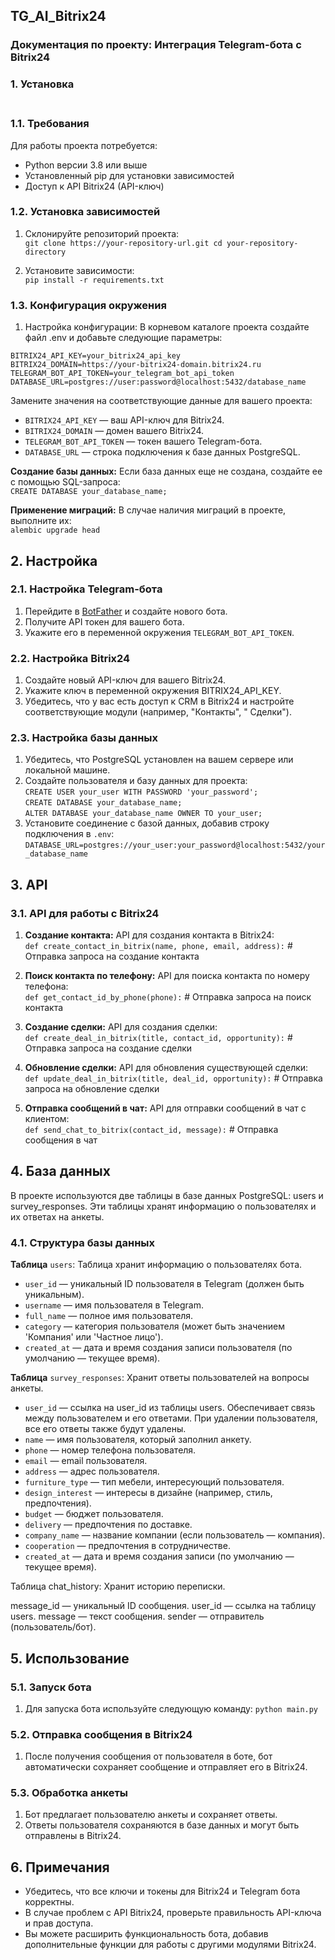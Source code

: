 ## TG_AI_Bitrix24

### Документация по проекту: Интеграция Telegram-бота с Bitrix24

### 1. Установка

### </br>1.1. Требования

Для работы проекта потребуется:

* Python версии 3.8 или выше
* Установленный pip для установки зависимостей
* Доступ к API Bitrix24 (API-ключ)

### 1.2. Установка зависимостей

1. Склонируйте репозиторий проекта:
   </br>`git clone https://your-repository-url.git cd your-repository-directory`

2. Установите зависимости:
   </br>`pip install -r requirements.txt`

### 1.3. Конфигурация окружения

1. Настройка конфигурации: В корневом каталоге проекта создайте файл .env и добавьте следующие параметры:

`BITRIX24_API_KEY=your_bitrix24_api_key`
</br>`BITRIX24_DOMAIN=https://your-bitrix24-domain.bitrix24.ru `
</br>`TELEGRAM_BOT_API_TOKEN=your_telegram_bot_api_token `
</br>`DATABASE_URL=postgres://user:password@localhost:5432/database_name`

Замените значения на соответствующие данные для вашего проекта:

* `BITRIX24_API_KEY` — ваш API-ключ для Bitrix24.
* `BITRIX24_DOMAIN` — домен вашего Bitrix24.
* `TELEGRAM_BOT_API_TOKEN` — токен вашего Telegram-бота.
* `DATABASE_URL` — строка подключения к базе данных PostgreSQL.

**Создание базы данных:** Если база данных еще не создана, создайте ее с помощью SQL-запроса:
</br>`CREATE DATABASE your_database_name;`

**Применение миграций:** В случае наличия миграций в проекте, выполните их:
</br>`alembic upgrade head`

## 2. Настройка

### 2.1. Настройка Telegram-бота

1. Перейдите в [BotFather]() и создайте нового бота.
2. Получите API токен для вашего бота.
3. Укажите его в переменной окружения `TELEGRAM_BOT_API_TOKEN`.

### 2.2. Настройка Bitrix24

1. Создайте новый API-ключ для вашего Bitrix24.
2. Укажите ключ в переменной окружения BITRIX24_API_KEY.
3. Убедитесь, что у вас есть доступ к CRM в Bitrix24 и настройте соответствующие модули (например, "Контакты", "
   Сделки").

### 2.3. Настройка базы данных

1. Убедитесь, что PostgreSQL установлен на вашем сервере или локальной машине.
2. Создайте пользователя и базу данных для
   проекта: </br>`CREATE USER your_user WITH PASSWORD 'your_password';` </br>`CREATE DATABASE your_database_name;` </br>`ALTER DATABASE your_database_name OWNER TO your_user;`
3. Установите соединение с базой данных, добавив строку подключения в `.env`:
   </br>`DATABASE_URL=postgres://your_user:your_password@localhost:5432/your_database_name`

## 3. API

### 3.1. API для работы с Bitrix24

1. **Создание контакта:** API для создания контакта в Bitrix24:
   </br> `def create_contact_in_bitrix(name, phone, email, address):` # Отправка запроса на создание контакта


2. **Поиск контакта по телефону:** API для поиска контакта по номеру телефона:
   </br>`def get_contact_id_by_phone(phone):` # Отправка запроса на поиск контакта


3. **Создание сделки:** API для создания сделки:
   </br>`def create_deal_in_bitrix(title, contact_id, opportunity):` # Отправка запроса на создание сделки


4. **Обновление сделки:** API для обновления существующей сделки:
   </br>`def update_deal_in_bitrix(title, deal_id, opportunity):` # Отправка запроса на обновление сделки


5. **Отправка сообщений в чат:** API для отправки сообщений в чат с клиентом:
   </br> `def send_chat_to_bitrix(contact_id, message):` # Отправка сообщения в чат

## 4. База данных 
В проекте используются две таблицы в базе данных PostgreSQL: users и survey_responses. Эти таблицы хранят информацию о пользователях и их ответах на анкеты.

### 4.1. Структура базы данных 
**Таблица** `users`: Таблица хранит информацию о пользователях бота.

* `user_id` — уникальный ID пользователя в Telegram (должен быть уникальным).
* `username` — имя пользователя в Telegram.
* `full_name` — полное имя пользователя.
* `category` — категория пользователя (может быть значением 'Компания' или 'Частное лицо').
* `created_at` — дата и время создания записи пользователя (по умолчанию — текущее время).

**Таблица** `survey_responses`: Хранит ответы пользователей на вопросы анкеты.

* `user_id` — ссылка на user_id из таблицы users. Обеспечивает связь между пользователем и его ответами. При удалении пользователя, все его ответы также будут удалены.
* `name` — имя пользователя, который заполнил анкету.
* `phone` — номер телефона пользователя.
* `email` — email пользователя.
* `address` — адрес пользователя.
* `furniture_type` — тип мебели, интересующий пользователя.
* `design_interest` — интересы в дизайне (например, стиль, предпочтения).
* `budget` — бюджет пользователя.
* `delivery` — предпочтения по доставке.
* `company_name` — название компании (если пользователь — компания).
* `cooperation` — предпочтения в сотрудничестве.
* `created_at` — дата и время создания записи (по умолчанию — текущее время).

Таблица chat_history: Хранит историю переписки.

message_id — уникальный ID сообщения. user_id — ссылка на таблицу users. message — текст сообщения. sender —
отправитель (пользователь/бот).

## 5. Использование 
### 5.1. Запуск бота

1. Для запуска бота используйте следующую команду: `python main.py`

### 5.2. Отправка сообщения в Bitrix24 
1. После получения сообщения от пользователя в боте, бот автоматически сохраняет сообщение и отправляет его в Bitrix24.

### 5.3. Обработка анкеты 
1. Бот предлагает пользователю анкеты и сохраняет ответы. 
2. Ответы пользователя сохраняются в базе данных и могут быть отправлены в Bitrix24.

## 6. Примечания 
* Убедитесь, что все ключи и токены для Bitrix24 и Telegram бота корректны. 
* В случае проблем с API Bitrix24, проверьте правильность API-ключа и прав доступа. 
* Вы можете расширить функциональность бота, добавив дополнительные функции для работы с другими модулями Bitrix24.
